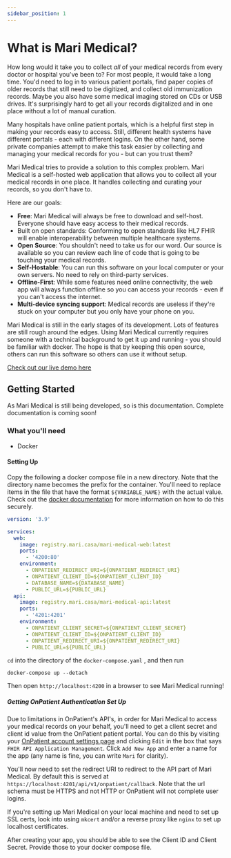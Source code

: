 ```yaml
---
sidebar_position: 1
---
```


# What is Mari Medical?

How long would it take you to collect _all_ of your medical records from every doctor or hospital you've been to? For most people, it would take a long time. You'd need to log in to various patient portals, find paper copies of older records that still need to be digitized, and collect old immunization records. Maybe you also have some medical imaging stored on CDs or USB drives. It's surprisingly hard to get all your records digitalized and in one place without a lot of manual curation.

Many hospitals have online patient portals, which is a helpful first step in making your records easy to access. Still, different health systems have different portals - each with different logins. On the other hand, some private companies attempt to make this task easier by collecting and managing your medical records for you - but can you trust them?

Mari Medical tries to provide a solution to this complex problem. Mari Medical is a self-hosted web application that allows you to collect all your medical records in one place. It handles collecting and curating your records, so you don't have to.

Here are our goals:

- **Free**: Mari Medical will always be free to download and self-host. Everyone should have easy access to their medical records.
- Built on open standards: Conforming to open standards like HL7 FHIR will enable interoperability between multiple healthcare systems.
- **Open Source**: You shouldn't need to take us for our word. Our source is available so you can review each line of code that is going to be touching your medical records.
- **Self-Hostable**: You can run this software on your local computer or your own servers. No need to rely on third-party services.
- **Offline-First**: While some features need online connectivity, the web app will always function offline so you can access your records - even if you can't access the internet.
- **Multi-device syncing support**: Medical records are useless if they're stuck on your computer but you only have your phone on you.

Mari Medical is still in the early stages of its development. Lots of features are still rough around the edges. Using Mari Medical currently requires someone with a technical background to get it up and running - you should be familiar with docker. The hope is that by keeping this open source, others can run this software so others can use it without setup.

[Check out our live demo here](https://medical.mari.casa)

## Getting Started

As Mari Medical is still being developed, so is this documentation. Complete documentation is coming soon!

### What you'll need

- Docker

#### Setting Up

Copy the following a docker compose file in a new directory. Note that the directory name becomes the prefix for the container. You'll need to replace items in the file that have the format `${VARIABLE_NAME}` with the actual value. Check out the [docker documentation](https://docs.docker.com/compose/environment-variables/#substitute-environment-variables-in-compose-files) for more information on how to do this securely.

```yaml title="docker-compose.yaml"
version: '3.9'

services:
  web:
    image: registry.mari.casa/mari-medical-web:latest
    ports:
      - '4200:80'
    environment:
      - ONPATIENT_REDIRECT_URI=${ONPATIENT_REDIRECT_URI}
      - ONPATIENT_CLIENT_ID=${ONPATIENT_CLIENT_ID}
      - DATABASE_NAME=${DATABASE_NAME}
      - PUBLIC_URL=${PUBLIC_URL}
  api:
    image: registry.mari.casa/mari-medical-api:latest
    ports:
      - '4201:4201'
    environment:
      - ONPATIENT_CLIENT_SECRET=${ONPATIENT_CLIENT_SECRET}
      - ONPATIENT_CLIENT_ID=${ONPATIENT_CLIENT_ID}
      - ONPATIENT_REDIRECT_URI=${ONPATIENT_REDIRECT_URI}
      - PUBLIC_URL=${PUBLIC_URL}
```

`cd` into the directory of the `docker-compose.yaml` , and then run

`docker-compose up --detach`

Then open `http://localhost:4200` in a browser to see Mari Medical running!

##### Getting OnPatient Authentication Set Up

Due to limitations in OnPatient's API's, in order for Mari Medical to access your medical records on your behalf, you'll need to get a client secret and client id value from the OnPatient patient portal. You can do this by visiting your [OnPatient account settings page](https://www.onpatient.com/account/settings/) and clicking `Edit` in the box that says `FHIR API Application Management`. Click `Add New App` and enter a name for the app (any name is fine, you can write `Mari` for clarity).

You'll now need to set the redirect URI to redirect to the API part of Mari Medical. By default this is served at `https://localhost:4201/api/v1/onpatient/callback`. Note that the url schema must be HTTPS and not HTTP or OnPatient will not complete user logins.

If you're setting up Mari Medical on your local machine and need to set up SSL certs, look into using `mkcert` and/or a reverse proxy like `nginx` to set up localhost certificates.

After creating your app, you should be able to see the Client ID and Client Secret. Provide those to your docker compose file.
